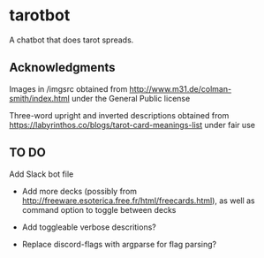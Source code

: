 # tarotbot
A chatbot that does tarot spreads.

## Acknowledgments
Images in /imgsrc obtained from http://www.m31.de/colman-smith/index.html under the General Public license

Three-word upright and inverted descriptions obtained from https://labyrinthos.co/blogs/tarot-card-meanings-list under fair use

## TO DO
Add Slack bot file

* Add more decks (possibly from http://freeware.esoterica.free.fr/html/freecards.html), as well as command option to toggle between decks

* Add toggleable verbose descritions?

* Replace discord-flags with argparse for flag parsing?
